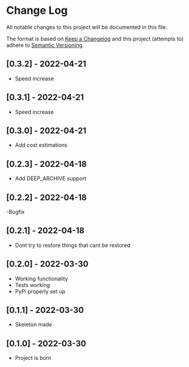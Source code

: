 # Change Log
All notable changes to this project will be documented in this file.

The format is based on [Keep a Changelog](http://keepachangelog.com/)
and this project (attempts to) adhere to [Semantic Versioning](http://semver.org/).

## [0.3.2] - 2022-04-21
- Speed increase

## [0.3.1] - 2022-04-21
- Speed increase

## [0.3.0] - 2022-04-21
- Add cost estimations

## [0.2.3] - 2022-04-18
- Add DEEP_ARCHIVE support

## [0.2.2] - 2022-04-18
-Bugfix

## [0.2.1] - 2022-04-18
- Dont try to restore things that cant be restored

## [0.2.0] - 2022-03-30
- Working functionality
- Tests working
- PyPi properly set up

## [0.1.1] - 2022-03-30
- Skeleton made

## [0.1.0] - 2022-03-30
- Project is born